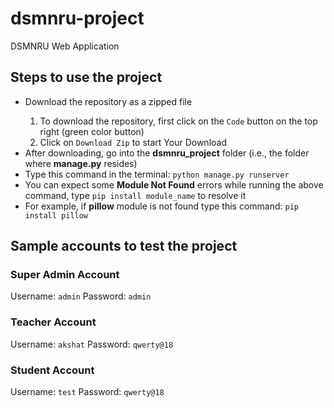 # dsmnru-project
DSMNRU Web Application

## Steps to use the project
<ul>
  <li>Download the repository as a zipped file</li>
    <ol>
      <li>To download the repository, first click on the <code>Code</code> button on the top right (green color button)</li>
      <li>Click on <code>Download Zip</code> to start Your Download</li>
    </ol>
   <li>After downloading, go into the <b>dsmnru_project</b> folder (i.e., the folder where <b>manage.py</b> resides)</li>
   <li>Type this command in the terminal: <code>python manage.py runserver</code></li>
   <li>You can expect some <b>Module Not Found</b> errors while running the above command, type <code>pip install module_name</code> to resolve it</li>
   <li>For example, if <b>pillow</b> module is not found type this command: <code>pip install pillow</code></li>
</ul>

## Sample accounts to test the project
### Super Admin Account
Username: <code>admin</code>
Password: <code>admin</code>

### Teacher Account
Username: <code>akshat</code>
Password: <code>qwerty@18</code>

### Student Account
Username: <code>test</code>
Password: <code>qwerty@18</code>
